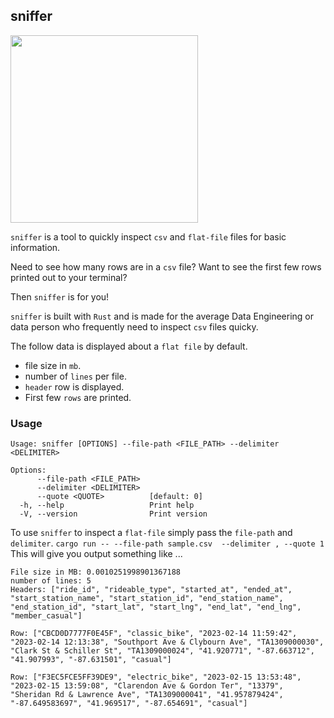 ## sniffer

<img src="https://github.com/danielbeach/sniffer/blob/0ca48931cacf052ad3bce881f6e2847c58e0f97c/imgs/sniff.png" width="300">

`sniffer` is a tool to quickly inspect `csv` and `flat-file` files for basic information.

Need to see how many rows are in a `csv` file?
Want to see the first few rows printed out to your terminal?

Then `sniffer` is for you!

`sniffer` is built with `Rust` and is made for the average 
Data Engineering or data person who frequently need to inspect
`csv` files quicky.

The follow data is displayed about a `flat file` by default.
- file size in `mb`.
- number of `lines` per file.
- `header` row is displayed.
- First few `rows` are printed.

### Usage
```
Usage: sniffer [OPTIONS] --file-path <FILE_PATH> --delimiter <DELIMITER>

Options:
      --file-path <FILE_PATH>  
      --delimiter <DELIMITER>  
      --quote <QUOTE>          [default: 0]
  -h, --help                   Print help
  -V, --version                Print version
  ```

To use `sniffer` to inspect a `flat-file` 
simply pass the `file-path` and `delimiter`.
`cargo run -- --file-path sample.csv  --delimiter , --quote 1`
This will give you output something like ...
```
File size in MB: 0.0010251998901367188
number of lines: 5
Headers: ["ride_id", "rideable_type", "started_at", "ended_at", "start_station_name", "start_station_id", "end_station_name", "end_station_id", "start_lat", "start_lng", "end_lat", "end_lng", "member_casual"]

Row: ["CBCD0D7777F0E45F", "classic_bike", "2023-02-14 11:59:42", "2023-02-14 12:13:38", "Southport Ave & Clybourn Ave", "TA1309000030", "Clark St & Schiller St", "TA1309000024", "41.920771", "-87.663712", "41.907993", "-87.631501", "casual"]

Row: ["F3EC5FCE5FF39DE9", "electric_bike", "2023-02-15 13:53:48", "2023-02-15 13:59:08", "Clarendon Ave & Gordon Ter", "13379", "Sheridan Rd & Lawrence Ave", "TA1309000041", "41.957879424", "-87.649583697", "41.969517", "-87.654691", "casual"]
```
